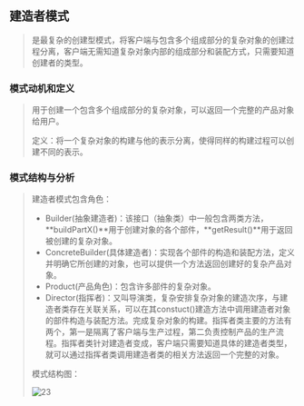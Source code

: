 ## 建造者模式

> 是最复杂的创建型模式，将客户端与包含多个组成部分的复杂对象的创建过程分离，客户端无需知道复杂对象内部的组成部分和装配方式，只需要知道创建者的类型。

### 模式动机和定义

> 用于创建一个包含多个组成部分的复杂对象，可以返回一个完整的产品对象给用户。
>
> 定义：将一个复杂对象的构建与他的表示分离，使得同样的构建过程可以创建不同的表示。

### 模式结构与分析

> 建造者模式包含角色：
>
> - Builder(抽象建造者)：该接口（抽象类）中一般包含两类方法，**buildPartX()**用于创建对象的各个部件，**getResult()**用于返回被创建的复杂对象。
> - ConcreteBuilder(具体建造者)：实现各个部件的构造和装配方法，定义并明确它所创建的对象，也可以提供一个方法返回创建好的复杂产品对象。
> - Product(产品角色)：包含许多部件的复杂对象。
> - Director(指挥者)：又叫导演类，复杂安排复杂对象的建造次序，与建造者类存在关联关系，可以在其constuct()建造方法中调用建造者对象的部件构造与装配方法。完成复杂对象的构建。指挥者类主要的方法有两个，第一是隔离了客户端与生产过程，第二负责控制产品的生产流程。指挥者类针对建造者变成，客户端只需要知道具体的建造者类型，就可以通过指挥者类调用建造者类的相关方法返回一个完整的对象。
>
> 模式结构图：
>
> ![23](https://github.com/LQ55/notes/blob/master/%E4%BB%93%E5%BA%93%E5%9B%BE%E5%BA%93/23.png)